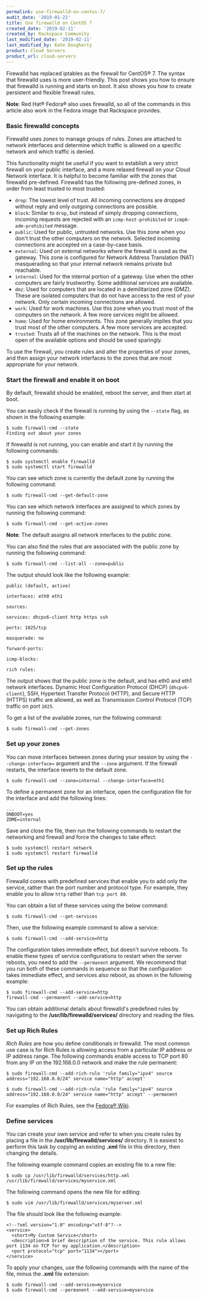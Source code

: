 ```yaml
---
permalink: use-firewalld-on-centos-7/
audit_date: '2019-01-22'
title: Use firewalld on CentOS 7
created_date: '2019-02-11'
created_by: Rackspace Community
last_modified_date: '2019-02-11'
last_modified_by: Kate Dougherty
product: Cloud Servers
product_url: cloud-servers
---
```


Firewalld has replaced iptables as the firewall for CentOS&reg; 7. The syntax
that firewalld uses is more user-friendly. This post shows you how to ensure
that firewalld is running and starts on boot. It also shows you how to create
persistent and flexible firewall rules.

**Note**: Red Hat&reg; Fedora&reg; also uses firewalld, so all of the commands
in this article also work in the Fedora image that Rackspace provides.

### Basic firewalld concepts

Firewalld uses _zones_ to manage groups of rules. Zones are attached to
network interfaces and determine which traffic is allowed on a specific
network and which traffic is denied.

This functionality might be useful if you want to establish a very strict
firewall on your public interface, and a more relaxed firewall on your Cloud
Network interface. It is helpful to become familiar with the zones that
firewalld pre-defined. Firewalld has the following pre-defined zones, in
order from least trusted to most trusted:

- `drop`: The lowest level of trust. All incoming connections are dropped
  without reply and only outgoing connections are possible.
- `block`: Similar to `drop`, but instead of simply dropping connections,
  incoming requests are rejected with an `icmp-host-prohibited` or
  `icmp6-adm-prohibited` message.
- `public`: Used for public, untrusted networks. Use this zone when you
  don't trust the other computers on the network. Selected incoming
  connections are accepted on a case-by-case basis.
- `external`: Used on external networks where the firewall is used as the
  gateway. This zone is configured for Network Address Translation (NAT)
  masquerading so that your internal network remains private but reachable.
- `internal`: Used for the internal portion of a gateway. Use when the
  other computers are fairly trustworthy. Some additional services are
  available.
- `dmz`: Used for computers that are located in a demilitarized zone (DMZ).
  These are isolated computers that do not have access to the rest of your
  network. Only certain incoming connections are allowed.
- `work`: Used for work machines. Use this zone when you trust most of the
  computers on the network. A few more services might be allowed.
- `home`: Used for home environments. This zone generally implies that you
  trust most of the other computers. A few more services are accepted.
- `trusted`: Trusts all of the machines on the network. This is the most open
  of the available options and should be used sparingly.

To use the firewall, you create rules and alter the properties of your zones,
and then assign your network interfaces to the zones that are most
appropriate for your network.

### Start the firewall and enable it on boot

By default, firewalld should be enabled, reboot the server, and then start at
boot.

You can easily check if the firewall is running by using the `--state` flag,
as shown in the following example:

    $ sudo firewall-cmd --state
    Finding out about your zones

If firewalld is not running, you can enable and start it by running the
following commands:

    $ sudo systemctl enable firewalld
    $ sudo systemctl start firewalld

You can see which zone is currently the default zone by running the following
command:

    $ sudo firewall-cmd --get-default-zone

You can see which network interfaces are assigned to which zones by running
the following command:

    $ sudo firewall-cmd --get-active-zones

**Note**: The default assigns all network interfaces to the public zone.

You can also find the rules that are associated with the public zone by
running the following command:

    $ sudo firewall-cmd --list-all --zone=public

The output should look like the following example:

    public (default, active)

    interfaces: eth0 eth1

    sources:

    services: dhcpv6-client http https ssh

    ports: 1025/tcp

    masquerade: no

    forward-ports:

    icmp-blocks:

    rich rules:

The output shows that the public zone is the default, and has eth0 and
eth1 network interfaces. Dynamic Host Configuration Protocol (DHCP)
(`dhcpv6-client`), SSH, Hypertext Transfer Protocol (HTTP), and Secure HTTP
(HTTPS) traffic are allowed, as well as Transmission Control Protocol (TCP)
traffic on port `1025`.

To get a list of the available zones, run the following command:

    $ sudo firewall-cmd --get-zones

### Set up your zones

You can move interfaces between zones during your session by using the
`--change-interface=` argument and the `--zone` argument. If the firewall
restarts, the interface reverts to the default zone.

    $ sudo firewall-cmd --zone=internal --change-interface=eth1

To define a permanent zone for an interface, open the configuration file for
the interface and add the following lines:

    ...
    ONBOOT=yes
    ZOME=internal

Save and close the file, then run the following commands to restart the
networking and firewall and force the changes to take effect:

    $ sudo systemctl restart network
    $ sudo systemctl restart firewalld

### Set up the rules

Firewalld comes with predefined services that enable you to add only the
service, rather than the port number and protocol type. For example, they
enable you to allow `http` rather than `tcp port 80`.

You can obtain a list of these services using the below command:

    $ sudo firewall-cmd --get-services

Then, use the following example command to allow a service:

    $ sudo firewall-cmd --add-service=http

The configuration takes immediate effect, but doesn't survive reboots. To
enable these types of service configurations to restart when the server
reboots, you need to add the `--permanent` argument. We recommend that you run
both of these commands in sequence so that the configuration takes immediate
effect, and services also reboot, as shown in the following example:

    $ sudo firewall-cmd --add-service=http
    firewall-cmd --permanent --add-service=http

You can obtain additional details about firewalld's predefined rules by
navigating to the **/usr/lib/firewalld/services/** directory and reading the
files.

### Set up Rich Rules

_Rich Rules_ are how you define conditionals in firewalld. The most common use
case is for Rich Rules is allowing access from a particular IP address or IP
address range. The following commands enable access to TCP port 80 from any IP
on the 192.168.0.0 network and make the rule permanent:

    $ sudo firewall-cmd --add-rich-rule 'rule family="ipv4" source address="192.168.0.0/24" service name="http" accept'

    $ sudo firewall-cmd --add-rich-rule 'rule family="ipv4" source address="192.168.0.0/24" service name="http" accept' --permanent

For examples of Rich Rules, see the [Fedora&reg;
Wiki](https://fedoraproject.org/wiki/Features/FirewalldRichLanguage).

### Define services

You can create your own service and refer to when you create rules by placing a
file in the **/usr/lib/firewalld/services/** directory. It is easiest
to perform this task by copying an existing **.xml** file in this directory,
then changing the details.

The following example command copies an existing file to a new file:

    $ sudo cp /usr/lib/firewalld/services/http.xml /usr/lib/firewalld/services/myservice.xml

The following command opens the new file for editing:

    $ sudo vim /usr/lib/firewalld/services/myserver.xml

The file should look like the following example:

    <!--?xml version="1.0" encoding="utf-8"?-->
    <service>
      <short>My Custom Service</short>
      <description>A brief description of the service. This rule allows port 1134 on TCP for my application.</description>
      <port protocol="tcp" port="1134"></port>
    </service>

To apply your changes, use the following commands with the name of the file,
minus the **.xml** file extension:

    $ sudo firewall-cmd --add-service=myservice
    $ sudo firewall-cmd --permanent --add-service=myservice
